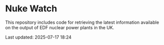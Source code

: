 # Nuke Watch

This repository includes code for retrieving the latest information available on the output of EDF nuclear power plants in the UK.

Last updated: 2025-07-17 18:24